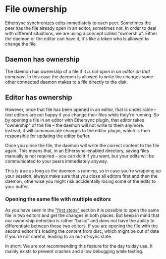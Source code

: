 # File ownership

Ethersync synchronizes edits immediately to each peer. Sometimes the peer has the file already open in an editor, sometimes not. In order to deal with different situations, we are using a concept called "ownership". Either the daemon or the editor can have it, it's like a token who is allowed to change the file.

## Daemon has ownership

The daemon has ownership of a file if it *is not open in an editor on that computer*. In this case the daemon is allowed to write the changes some other connected daemon makes to a file directly to the disk.

## Editor has ownership

However, once that file has been opened in an editor, that is undesirable – text editors are not happy if you change their files while they're running. So by opening a file in an editor with Ethersync plugin, that editor takes "ownership" of the file – the daemon will not write to them anymore. Instead, it will communicate changes to the editor plugin, which is then responsible for updating the editor buffer.

Once you close the file, the daemon will write the correct content to the file again. This means that, in an Ethersync-enabled directory, saving files manually is not required – you can do it if you want, but your edits will be communicated to your peers immediately anyway.

This is true as long as the daemon is running, so in case you're wrapping up your session, always make sure that you close all editors first and then the daemon, otherwise you might risk accidentally losing some of the edits to your buffer.

### Opening the same file with multiple editors

As you have seen in the ["first steps"](quickstart.md) section it is possible to open the same file in two editors and get the changes in both places. But keep in mind that our ownership detection is rather "basic" and does not have the ability to differentiate between those two editors. If you are opening the file with the second editor it's loading the content from disc, which might be out of date if you're not careful, leading to an out-of-sync state.

In short: We are not recommending this feature for the day to day use. It mainly exists to prevent crashes and allow debugging while testing.
